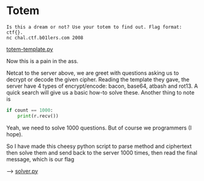 # Totem

```
Is this a dream or not? Use your totem to find out. Flag format: ctf{}.
nc chal.ctf.b01lers.com 2008
```
[totem-template.py](https://github.com/ducng99/ctf/blob/main/b01lers/crypto/totem/totem-template.py)

Now this is a pain in the ass.

Netcat to the server above, we are greet with questions asking us to decrypt or decode the given cipher. Reading the template they gave, the server have 4 types of encrypt/encode: bacon, base64, atbash and rot13. A quick search will give us a basic how-to solve these. Another thing to note is
```py
if count == 1000:
    print(r.recv())
```
Yeah, we need to solve 1000 questions. But of course we programmers (I hope).

So I have made this cheesy python script to parse method and ciphertext then solve them and send back to the server 1000 times, then read the final message, which is our flag

--> [solver.py](https://github.com/ducng99/ctf/blob/main/b01lers/crypto/totem/solver.py)